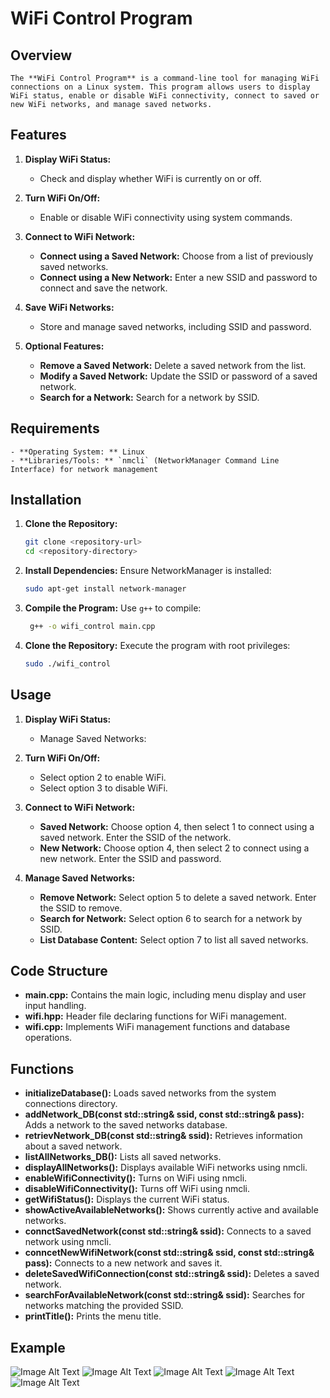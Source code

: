 # WiFi Control Program

## Overview

    The **WiFi Control Program** is a command-line tool for managing WiFi connections on a Linux system. This program allows users to display WiFi status, enable or disable WiFi connectivity, connect to saved or new WiFi networks, and manage saved networks.

## Features

1. **Display WiFi Status:**
   - Check and display whether WiFi is currently on or off.

2. **Turn WiFi On/Off:**
   - Enable or disable WiFi connectivity using system commands.

3. **Connect to WiFi Network:**
   - **Connect using a Saved Network:** Choose from a list of previously saved networks.
   - **Connect using a New Network:** Enter a new SSID and password to connect and save the network.

4. **Save WiFi Networks:**
   - Store and manage saved networks, including SSID and password.

5. **Optional Features:**
   - **Remove a Saved Network:** Delete a saved network from the list.
   - **Modify a Saved Network:** Update the SSID or password of a saved network.
   - **Search for a Network:** Search for a network by SSID.

## Requirements
    - **Operating System: ** Linux
    - **Libraries/Tools: ** `nmcli` (NetworkManager Command Line Interface) for network management

## Installation

1. **Clone the Repository:**

   ```bash
   git clone <repository-url>
   cd <repository-directory>

2. **Install Dependencies:**
    Ensure NetworkManager is installed:
   ```bash
   sudo apt-get install network-manager

3. **Compile the Program:**
   Use `g++` to compile:
   ```bash
    g++ -o wifi_control main.cpp

1. **Clone the Repository:**
    Execute the program with root privileges:
   ```bash
   sudo ./wifi_control

## Usage

1. **Display WiFi Status:**
    - Manage Saved Networks:

2. **Turn WiFi On/Off:**
    - Select option 2 to enable WiFi.
    - Select option 3 to disable WiFi.

3. **Connect to WiFi Network:**
    - **Saved Network:** Choose option 4, then select 1 to connect using a saved network. Enter the SSID of the network.
    - **New Network:** Choose option 4, then select 2 to connect using a new network. Enter the SSID and password.

4. **Manage Saved Networks:**
    - **Remove Network:** Select option 5 to delete a saved network. Enter the SSID to remove.
    - **Search for Network:** Select option 6 to search for a network by SSID.
    - **List Database Content:** Select option 7 to list all saved networks.

## Code Structure
- **main.cpp:** Contains the main logic, including menu display and user input handling.
- **wifi.hpp:** Header file declaring functions for WiFi management.
- **wifi.cpp:** Implements WiFi management functions and database operations.

## Functions
- **initializeDatabase():** Loads saved networks from the system connections directory.
- **addNetwork_DB(const std::string& ssid, const std::string& pass):** Adds a network to the saved networks database.
- **retrievNetwork_DB(const std::string& ssid):** Retrieves information about a saved network.
- **listAllNetworks_DB():** Lists all saved networks.
- **displayAllNetworks():** Displays available WiFi networks using nmcli.
- **enableWifiConnectivity():** Turns on WiFi using nmcli.
- **disableWifiConnectivity():** Turns off WiFi using nmcli.
- **getWifiStatus():** Displays the current WiFi status.
- **showActiveAvailableNetworks():** Shows currently active and available networks.
- **connctSavedNetwork(const std::string& ssid):** Connects to a saved network using nmcli.
- **conncetNewWifiNetwork(const std::string& ssid, const std::string& pass):** Connects to a new network and saves it.
- **deleteSavedWifiConnection(const std::string& ssid):** Deletes a saved network.
- **searchForAvailableNetwork(const std::string& ssid):** Searches for networks matching the provided SSID.
- **printTitle():** Prints the menu title.

## Example
![Image Alt Text](./shots/1.png)
![Image Alt Text](./shots/2.png)
![Image Alt Text](./shots/3.png)
![Image Alt Text](./shots/4.png)
![Image Alt Text](./shots/5.png)